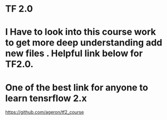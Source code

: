 # TF 2.0
# I Have to look into this course work to get more deep understanding add new files . Helpful link below for TF2.0. 
# One of the best link for anyone to learn tensrflow 2.x
https://github.com/ageron/tf2_course
